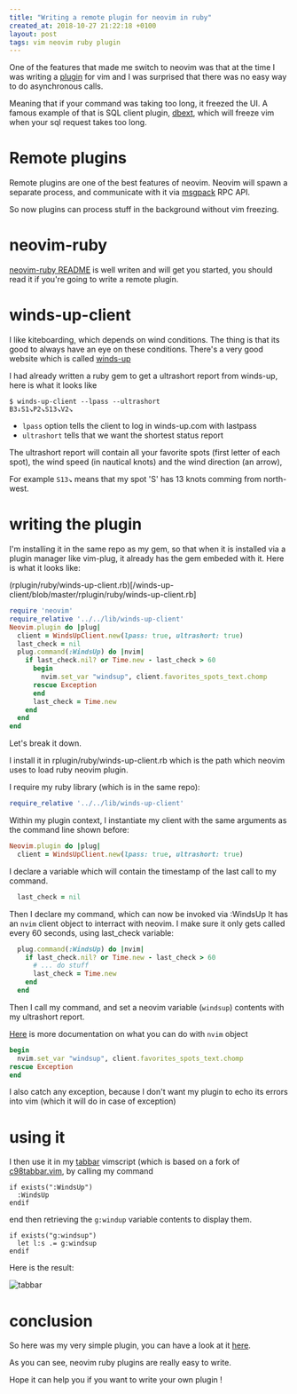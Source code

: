 ```yaml
---
title: "Writing a remote plugin for neovim in ruby"
created_at: 2018-10-27 21:22:18 +0100
layout: post
tags: vim neovim ruby plugin
---
```


One of the features that made me switch to neovim was that
at the time I was writing a [plugin](https://github.com/ensime/ensime-vim) 
for vim and I was surprised that
there was no easy way to do asynchronous calls.

Meaning that if your command was taking too long, it freezed the UI.
A famous example of that is SQL client plugin, 
[dbext](https://github.com/vim-scripts/dbext.vim), which will freeze
vim when your sql request takes too long.

# Remote plugins

Remote plugins are one of the best features of neovim.
Neovim will spawn a separate process, and communicate with it
via [msgpack](https://github.com/msgpack/msgpack/blob/0b8f5ac/spec.md) RPC API.

So now plugins can process stuff in the background without vim freezing.

# neovim-ruby

[neovim-ruby README](https://github.com/neovim/neovim-ruby#neovim-ruby) is
well writen and will get you started, you should read it if you're going
to write a remote plugin.

# winds-up-client

I like kiteboarding, which depends on wind conditions.
The thing is that its good to always have an eye on these conditions.
There's a very good website which is called [winds-up](http://winds-up.com/)

I had already written a ruby gem to get a ultrashort report from winds-up, 
here is what it looks like

```shell
$ winds-up-client --lpass --ultrashort
B3↓S1↘P2↘S13↘V2↘
```

- `lpass` option tells the client to log in winds-up.com with lastpass
- `ultrashort` tells that we want the shortest status report

The ultrashort report will contain all your favorite spots (first letter of each spot),
the wind speed (in nautical knots) and the wind direction (an arrow), 

For example `S13↘` means that my spot 'S' has 13 knots comming from north-west.

# writing the plugin

I'm installing it in the same repo as my gem, so that when
it is installed via a plugin manager like vim-plug,
it already has the gem embeded with it.
Here is what it looks like:

(rplugin/ruby/winds-up-client.rb)[/winds-up-client/blob/master/rplugin/ruby/winds-up-client.rb]
```ruby
require 'neovim'
require_relative '../../lib/winds-up-client'
Neovim.plugin do |plug|
  client = WindsUpClient.new(lpass: true, ultrashort: true)
  last_check = nil
  plug.command(:WindsUp) do |nvim|
    if last_check.nil? or Time.new - last_check > 60 
      begin
        nvim.set_var "windsup", client.favorites_spots_text.chomp
      rescue Exception
      end
      last_check = Time.new
    end
  end
end
```

Let's break it down.

I install it in rplugin/ruby/winds-up-client.rb which is the path which neovim
uses to load ruby neovim plugin.

I require my ruby library (which is in the same repo):

```ruby
require_relative '../../lib/winds-up-client'
```

Within my plugin context, I instantiate my client with 
the same arguments as the command line shown before:

```ruby
Neovim.plugin do |plug|
  client = WindsUpClient.new(lpass: true, ultrashort: true)
```

I declare a variable which will contain the timestamp of the last call to my command.

```ruby
  last_check = nil
```

Then I declare my command, which can now be invoked via :WindsUp
It has an `nvim` client object to interract with neovim.
I make sure it only gets called every 60 seconds, using last_check variable:

```ruby
  plug.command(:WindsUp) do |nvim|
    if last_check.nil? or Time.new - last_check > 60 
      # ... do stuff
      last_check = Time.new
    end
  end
```

Then I call my command, and set a neovim variable (`windsup`) contents 
with my ultrashort report.

[Here](https://www.rubydoc.info/github/neovim/neovim-ruby/master/Neovim/Client) 
is more documentation on what you can do with `nvim` object

```ruby
begin
  nvim.set_var "windsup", client.favorites_spots_text.chomp
rescue Exception
end
```

I also catch any exception, because I don't want my plugin to echo
its errors into vim (which it will do in case of exception)

# using it


I then use it in my [tabbar](https://github.com/yazgoo/vmux-c98tabbar/blob/master/plugin/vmux-c98tabbar.vim#L9) vimscript (which is based on a fork of [c98tabbar.vim](https://github.com/yazgoo/c98tabbar.vim/tree/master/plugin), by calling my command

```vimscript
if exists(":WindsUp")
  :WindsUp
endif
```

end then retrieving the `g:windup` variable contents to display them.

```
if exists("g:windsup")
  let l:s .= g:windsup
endif
```

Here is the result:

![tabbar](../../../images/ruby-wuc-bar.png)


# conclusion

So here was my very simple plugin, you can have a look at it [here](https://github.com/yazgoo/winds-up-client#neovim-plugin).

As you can see, neovim ruby plugins are really easy to write.

Hope it can help you if you want to write your own plugin !
